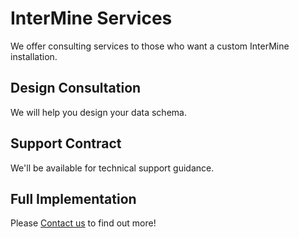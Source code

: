 # InterMine Services

We offer consulting services to those who want a custom InterMine installation.

## Design Consultation

We will help you design your data schema.

## Support Contract

We'll be available for technical support guidance.

## Full Implementation

Please [Contact us](contact-us.md) to find out more!
